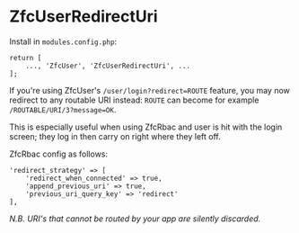 # ZfcUserRedirectUri

Install in `modules.config.php`:
~~~
return [
    ..., 'ZfcUser', 'ZfcUserRedirectUri', ...
];
~~~

If you're using ZfcUser's `/user/login?redirect=ROUTE` feature, you may now redirect to any routable URI instead: `ROUTE` can become for example `/ROUTABLE/URI/3?message=OK`.

This is especially useful when using ZfcRbac and user is hit with the login screen; they log in then carry on right where they left off.

ZfcRbac config as follows:
~~~
'redirect_strategy' => [
	'redirect_when_connected' => true,
	'append_previous_uri' => true,
	'previous_uri_query_key' => 'redirect'
],
~~~

*N.B. URI's that cannot be routed by your app are silently discarded.*
